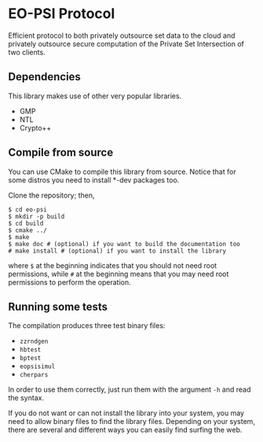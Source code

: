 EO-PSI Protocol
===============

Efficient protocol to both privately outsource set data to the cloud and privately outsource secure computation of the Private Set Intersection of two clients.

Dependencies
------------

This library makes use of other very popular libraries.

*   GMP
*   NTL
*   Crypto++


Compile from source
-------------------

You can use CMake to compile this library from source.
Notice that for some distros you need to install *-dev packages too.

Clone the repository; then,

    $ cd eo-psi
    $ mkdir -p build
    $ cd build
    $ cmake ../
    $ make
    $ make doc # (optional) if you want to build the documentation too
    # make install # (optional) if you want to install the library

where `$` at the beginning indicates that you should not need root permissions, while `#` at the beginning means that you may need root permissions to perform the operation.


Running some tests
------------------

The compilation produces three test binary files:

*   `zzrndgen`
*   `hbtest`
*   `bptest`
*   `eopsisimul`
*   `cherpars`

In order to use them correctly, just run them with the argument `-h` and read the syntax.

If you do not want or can not install the library into your system, you may need to allow binary files to find the library files.
Depending on your system, there are several and different ways you can easily find surfing the web.

